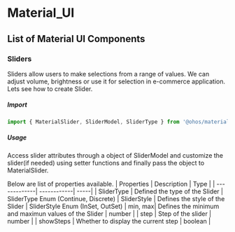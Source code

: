 # Material_UI

## List of Material UI Components

### Sliders

Sliders allow users to make selections from a range of values. We can adjust volume, brightness or use it for selection in e-commerce application. Lets see how to create Slider.

##### Import
```js
import { MaterialSlider, SliderModel, SliderType } from '@ohos/materialslider'
```

##### Usage
Access slider attributes through a object of SliderModel and customize the slider(if needed) using setter functions and finally pass the object to MaterialSlider.

 Below are list of properties available.
 | Properties   | Description | Type |
 | -------------| ------------| -----|
 | SliderType     |   Defined the type of the Slider         | SliderType Enum (Continue, Discrete)
 | SliderStyle |    Defines the style of the Slider       | SliderStyle Enum (InSet, OutSet)
 | min, max|    Defines the minimum and maximun values of the Slider       |  number           |
 |  step         |   Step of the slider              |   number    |
 | showSteps  |  Whether to display the current step    |   boolean    |
